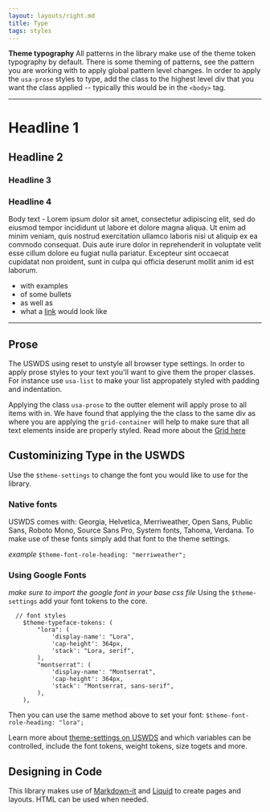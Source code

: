 ```yaml
---
layout: layouts/right.md
title: Type
tags: styles
---
```



<div class="usa-prose">

**Theme typography**
All patterns in the library make use of the theme token typography by default. There is some theming of patterns, see the pattern you are working with to apply global pattern level changes. In order to apply the `usa-prose` styles to type, add the class to the highest level div that you want the class applied -- typically this would be in the `<body>` tag.

---
# Headline 1

## Headline 2

### Headline 3

### Headline 4
Body text - Lorem ipsum dolor sit amet, consectetur adipiscing elit, sed do eiusmod tempor incididunt ut labore et dolore magna aliqua. Ut enim ad minim veniam, quis nostrud exercitation ullamco laboris nisi ut aliquip ex ea commodo consequat. Duis aute irure dolor in reprehenderit in voluptate velit esse cillum dolore eu fugiat nulla pariatur. Excepteur sint occaecat cupidatat non proident, sunt in culpa qui officia deserunt mollit anim id est laborum.

- with examples
- of some bullets
- as well as
- what a [link](/) would look like

---

## Prose
The USWDS using reset to unstyle all browser type settings. In order to apply prose styles to your text you'll want to give them the proper classes. For instance use `usa-list` to make your list appropately styled with padding and indentation.

Applying the class `usa-prose` to the outter element will apply prose to all items with in. We have found that applying the the class to the same div as where you are applying the `grid-container` will help to make sure that all text elements inside are properly styled. Read more about the [Grid here](/library/styles/grid/)

## Custominizing Type in the USWDS
Use the `$theme-settings` to change the font you would like to use for the library. 
### Native fonts
USWDS comes with: Georgia, Helvetica, Merriweather, Open Sans, Public Sans, Roboto Mono, Source Sans Pro, System fonts, Tahoma, Verdana. To make use of these fonts simply add that font to the theme settings.

_example_
`$theme-font-role-heading: "merriweather";`

### Using Google Fonts
_make sure to import the google font in your base css file_
Using the `$theme-settings` add your font tokens to the core.

```
  // font styles
    $theme-typeface-tokens: (
        "lora": (
            'display-name': "Lora", 
            'cap-height': 364px,
            'stack': "Lora, serif",
        ),
        "montserrat": (
            'display-name': "Montserrat", 
            'cap-height': 364px,
            'stack': "Montserrat, sans-serif",
        ),
    ),
```

Then you can use the same method above to set your font: `$theme-font-role-heading: "lora";`

Learn more about [theme-settings on USWDS](https://designsystem.digital.gov/documentation/settings/#typography-settings) and which variables can be controlled, include the font tokens, weight tokens, size togets and more.

## Designing in Code
This library makes use of [Markdown-it](https://markdown-it.github.io/) and [Liquid](/https://cloudcannon.com/cheat-sheets/jekyll/) to create pages and layouts. HTML can be used when needed.

</div>